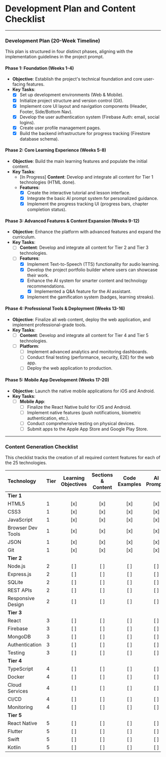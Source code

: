 # Development Plan and Content Checklist

---

### **Development Plan (20-Week Timeline)**

This plan is structured in four distinct phases, aligning with the implementation guidelines in the project prompt.

#### **Phase 1: Foundation (Weeks 1-4)**

*   **Objective**: Establish the project's technical foundation and core user-facing features.
*   **Key Tasks**:
    *   [x] Set up development environments (Web & Mobile).
    *   [x] Initialize project structure and version control (Git).
    *   [x] Implement core UI layout and navigation components (Header, Footer, Side/Bottom Nav).
    *   [x] Develop the user authentication system (Firebase Auth: email, social logins).
    *   [x] Create user profile management pages.
    *   [x] Build the backend infrastructure for progress tracking (Firestore database schema).

#### **Phase 2: Core Learning Experience (Weeks 5-8)**

*   **Objective**: Build the main learning features and populate the initial content.
*   **Key Tasks**:
    *   [In Progress] **Content**: Develop and integrate all content for Tier 1 technologies (HTML done).
    *   **Features**:
        *   [x] Create the interactive tutorial and lesson interface.
        *   [x] Integrate the basic AI prompt system for personalized guidance.
        *   [x] Implement the progress tracking UI (progress bars, chapter completion status).

#### **Phase 3: Advanced Features & Content Expansion (Weeks 9-12)**

*   **Objective**: Enhance the platform with advanced features and expand the curriculum.
*   **Key Tasks**:
    *   [ ] **Content**: Develop and integrate all content for Tier 2 and Tier 3 technologies.
    *   [ ] **Features**:
        *   [x] Implement Text-to-Speech (TTS) functionality for audio learning.
        *   [x] Develop the project portfolio builder where users can showcase their work.
        *   [x] Enhance the AI system for smarter content and technology recommendations.
            *   [x] Implemented a Q&A feature for the AI assistant.
        *   [x] Implement the gamification system (badges, learning streaks).

#### **Phase 4: Professional Tools & Deployment (Weeks 13-16)**

*   **Objective**: Finalize all web content, deploy the web application, and implement professional-grade tools.
*   **Key Tasks**:
    *   [ ] **Content**: Develop and integrate all content for Tier 4 and Tier 5 technologies.
    *   [ ] **Platform**:
        *   [ ] Implement advanced analytics and monitoring dashboards.
        *   [ ] Conduct final testing (performance, security, E2E) for the web app.
        *   [ ] Deploy the web application to production.

#### **Phase 5: Mobile App Development (Weeks 17-20)**

*   **Objective**: Launch the native mobile applications for iOS and Android.
*   **Key Tasks**:
    *   [ ] **Mobile App**:
        *   [ ] Finalize the React Native build for iOS and Android.
        *   [ ] Implement native features (push notifications, biometric authentication, etc.).
        *   [ ] Conduct comprehensive testing on physical devices.
        *   [ ] Submit apps to the Apple App Store and Google Play Store.

---

### **Content Generation Checklist**

This checklist tracks the creation of all required content features for each of the 25 technologies.

| Technology | Tier | Learning Objectives | Sections & Content | Code Examples | AI Prompts | Resources | Tools Required | Best Practices | Common Pitfalls | Career Relevance |
| :--- | :--- | :---: | :---: | :---: | :---: | :---: | :---: | :---: | :---: | :---: |
| **Tier 1** | | | | | | | | | | |
| HTML5 | 1 | [x] | [x] | [x] | [x] | [x] | [x] | [x] | [x] | [x] |
| CSS3 | 1 | [x] | [x] | [x] | [x] | [x] | [x] | [x] | [x] | [x] |
| JavaScript | 1 | [x] | [x] | [x] | [x] | [x] | [x] | [x] | [x] | [x] |
| Browser Dev Tools | 1 | [x] | [x] | [x] | [x] | [x] | [x] | [x] | [x] | [x] |
| JSON | 1 | [x] | [x] | [x] | [x] | [x] | [x] | [x] | [x] | [x] |
| Git | 1 | [x] | [x] | [x] | [x] | [x] | [x] | [x] | [x] | [x] |
| **Tier 2** | | | | | | | | | | |
| Node.js | 2 | [ ] | [ ] | [ ] | [ ] | [ ] | [ ] | [ ] | [ ] | [ ] |
| Express.js | 2 | [ ] | [ ] | [ ] | [ ] | [ ] | [ ] | [ ] | [ ] | [ ] |
| SQLite | 2 | [ ] | [ ] | [ ] | [ ] | [ ] | [ ] | [ ] | [ ] | [ ] |
| REST APIs | 2 | [ ] | [ ] | [ ] | [ ] | [ ] | [ ] | [ ] | [ ] | [ ] |
| Responsive Design | 2 | [ ] | [ ] | [ ] | [ ] | [ ] | [ ] | [ ] | [ ] | [ ] |
| **Tier 3** | | | | | | | | | | |
| React | 3 | [ ] | [ ] | [ ] | [ ] | [ ] | [ ] | [ ] | [ ] | [ ] |
| Firebase | 3 | [ ] | [ ] | [ ] | [ ] | [ ] | [ ] | [ ] | [ ] | [ ] |
| MongoDB | 3 | [ ] | [ ] | [ ] | [ ] | [ ] | [ ] | [ ] | [ ] | [ ] |
| Authentication | 3 | [ ] | [ ] | [ ] | [ ] | [ ] | [ ] | [ ] | [ ] | [ ] |
| Testing | 3 | [ ] | [ ] | [ ] | [ ] | [ ] | [ ] | [ ] | [ ] | [ ] |
| **Tier 4** | | | | | | | | | | |
| TypeScript | 4 | [ ] | [ ] | [ ] | [ ] | [ ] | [ ] | [ ] | [ ] | [ ] |
| Docker | 4 | [ ] | [ ] | [ ] | [ ] | [ ] | [ ] | [ ] | [ ] | [ ] |
| Cloud Services | 4 | [ ] | [ ] | [ ] | [ ] | [ ] | [ ] | [ ] | [ ] | [ ] |
| CI/CD | 4 | [ ] | [ ] | [ ] | [ ] | [ ] | [ ] | [ ] | [ ] | [ ] |
| Monitoring | 4 | [ ] | [ ] | [ ] | [ ] | [ ] | [ ] | [ ] | [ ] | [ ] |
| **Tier 5** | | | | | | | | | | |
| React Native | 5 | [ ] | [ ] | [ ] | [ ] | [ ] | [ ] | [ ] | [ ] | [ ] |
| Flutter | 5 | [ ] | [ ] | [ ] | [ ] | [ ] | [ ] | [ ] | [ ] | [ ] |
| Swift | 5 | [ ] | [ ] | [ ] | [ ] | [ ] | [ ] | [ ] | [ ] | [ ] |
| Kotlin | 5 | [ ] | [ ] | [ ] | [ ] | [ ] | [ ] | [ ] | [ ] | [ ] |

